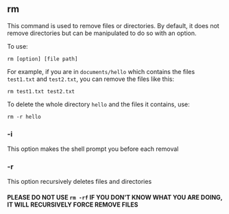 ## rm

This command is used to remove files or directories. By default, it does not remove directories but can be manipulated to do so with an option.

To use:

    rm [option] [file path]
    
For example, if you are in `documents/hello` which contains the files `test1.txt` and `test2.txt`, you can remove the files like this:

    rm test1.txt test2.txt

To delete the whole directory `hello` and the files it contains, use:

    rm -r hello
    
### -i
This option makes the shell prompt you before each removal

### -r
This option recursively deletes files and directories

#### PLEASE DO NOT USE `rm -rf` IF YOU DON'T KNOW WHAT YOU ARE DOING, IT WILL RECURSIVELY FORCE REMOVE FILES


